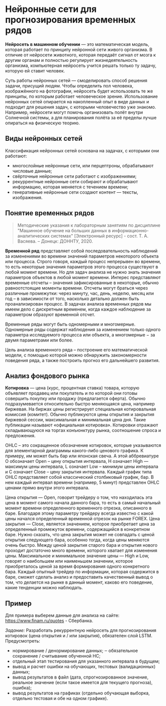 # Нейронные сети для прогнозирования временных рядов

**Нейросеть в машинном обучении** — это математическая модель, которая работает по принципу нейронной сети живого организма. В отличие от нейросети животного, которая передаёт сигнал от мозга к другим органам и полностью регулирует жизнедеятельность организма, компьютерная нейросеть учится решать только ту задачу, которую ей ставит человек.

Суть работы нейронных сетей — смоделировать способ решения задачи, присущий людям. Чтобы определить пол человека, изображённого на фотографии, нейросеть будет использовать те же принципы, по которым работает человеческое зрение.
Использование нейронных сетей опирается на накопленный опыт в виде данных и подходит для решения задач, с которыми человечество уже знакомо. Например, нейросети могут помочь организовать полёт внутри Солнечной системы, а для планирования полёта за её пределы лучше опираться на физическую теорию.

## Виды нейронных сетей

Классификация нейронных сетей основана на задачах, с которыми они работают:
* многослойные нейронные сети, или перцептроны, обрабатывают числовые данные;
* свёрточные нейронные сети работают с изображениями;
* рекуррентные нейронные сети собирают и обрабатывают информацию, которая меняется с течением времени;
* генеративные нейронные сети создают контент — тексты, изображения.

## Понятие временных рядов

>Методические указания к лабораторным занятиям по дисциплине "Машинное обучение на больших данных в информационно-аналитических системах" [Электронный ресурс] - сост. Т. А. Васяева. – Донецк: ДОННТУ, 2020.

**Временной ряд** представляет собой последовательность наблюдений за 
изменениями во времени значений параметров некоторого объекта или 
процесса. Строго говоря, каждый процесс непрерывен во времени, то есть 
некоторые значения параметров этого процесса существуют в любой момент 
времени. Но для задач анализа не нужно знать значения параметров объектов в 
любой момент времени. Интерес представляют временные отсчеты – значения 
зафиксированные в некоторые, обычно равноотстоящие моменты времени. 
Отсчеты могут браться через различные промежутки: через минуту, час, день, 
неделю, месяц или год – в зависимости от того, насколько детально должен 
быть проанализирован процесс. В задачах анализа временных рядов мы имеем 
дело с дискретным временем, когда каждое наблюдение за параметром 
образуют временной отсчет.

Временные ряды могут быть одномерными и многомерные. Одномерные 
ряды содержат наблюдения за изменением только одного параметра 
исследуемого процесса или объекта, а многомерные − за двумя параметрами 
или более.

Цель анализа временного ряда – построение его математической модели, 
с помощью которой можно обнаружить закономерности поведения ряда, а 
также построить прогноз его дальнейшего развития.

## Анализ фондового рынка

**Котировка** — цена (курс, процентная ставка) товара, которую объявляет 
продавец или покупатель и по которой они готовы совершить покупку или 
продажу (предлагается оферта). Обычно подразумевается относительно быстро 
меняющаяся цена, например биржевая. 
На биржах цены регистрирует специальная котировальная комиссия 
(комитет). Обычно публикуются цены открытия и закрытия биржевой сессии, 
максимальная и минимальная цена дня. Такие публикации называют 
«официальная котировка». 
Котировки отражают складывающуюся на торгах конъюнктуру рынка, 
соотношение спроса и предложения. 

OHLC – это сокращенное обозначение котировок, которые указываются 
для элементарной диаграммы какого-либо ценового графика. К примеру, им 
может быть бар или японская свеча. А этой аббревиатуре О обозначает Open – 
цену открытия интервала, H означает High — максимум цены интервала, L 
означает Low – минимум цены интервала и C означает Close – цену закрытия 
интервала. Каждый график типа OHLC представляет собой классический 
столбиковый график, бар. В нем каждый интервал времени (например, 5 минут) 
представлен OHLC ценами прямо внутри этого интервала.

Цена открытия — Open, говорит трейдеру о том, что находилась эта цена 
в момент самого начала данного бара, то есть в самый начальный момент 
времени определенного временного отрезка, описанного в баре. Благодаря этому параметру трейдеру всегда известно с какой цены начался определенный 
временной отрезок на рынке FOREX. Цена закрытия — Close, является 
значением, которое приобретает цена за определенный промежуток времени, 
содержащийся в конкретном баре. Нужно сказать, что цена закрытия может не 
совпадать с ценой открытия следующего бара, особенно тогда, когда цены 
меняются очень быстро. Между ценой закрытия старого бара и открытия 
нового проходит достаточно много времени, которого хватает для изменения 
цены. Максимальное и минимальное значение цены — High и Low, говорят о 
наибольшем или наименьшем значении, которое приобреталось ценой за время 
формирования одного конкретного бара. Каждый опытный трейдер по 
информации, которая содержится в баре, сможет сделать анализ и предоставить 
качественный вывод о том, что делается на рынке в данный момент, каково его 
поведение, какие тенденции можно наблюдать. 

## Пример

Для примера выберем данные для анализа на сайте: https://www.finam.ru/quotes - Сбербанка.

*Задание:*
Разработать рекуррентную нейросеть для прогнозирования котировок (цена открытия и / или закрытия), обязателен слой LSTM.
Предусмотреть: 
* нормирование / денормирование данных; ‒ обязательное сохранение / считывание обученной НС; 
* отдельный этап тестирования для указанного интервала в будущем; 
* вывод и расчет ошибки на обучающих, тестовых (валидационных) данных; 
* вывод результатов в файл (дата, спрогнозированное значение, реальное значение (если такое имеется для текущего прогноза), ошибка); 
* вывод результатов на графиках (отдельно обучающая выборка, отдельно тестовая и обе на одном графике).
